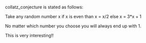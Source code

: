 collatz_conjecture is stated as follows:

Take any random number x
if x is even than x = x/2
else x = 3*x + 1

No matter which number you choose you will always end up with 1.

This is very interesting!!
